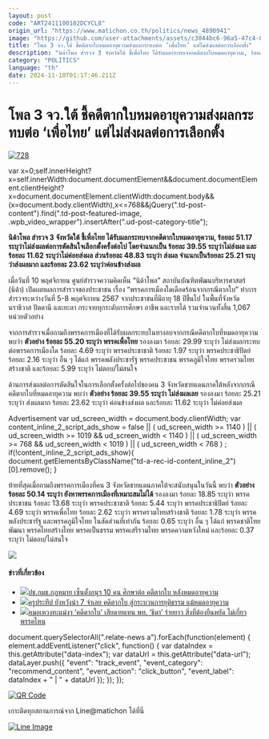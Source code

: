 ```yaml
---
layout: post
code: "ART2411100102DCYCL8"
origin_url: "https://www.matichon.co.th/politics/news_4890941"
image: "https://github.com/user-attachments/assets/c3044bc6-96a5-47c4-8548-1a44dc3df826"
title: "โพล 3 จว.ใต้ ชี้คดีตากใบหมดอายุความส่งผลกระทบต่อ ‘เพื่อไทย’ แต่ไม่ส่งผลต่อการเลือกตั้ง"
description: "นิด้าโพล สำรวจ 3 จังหวัดใต้ ชี้เพื่อไทย ได้รับผลกระทบจากคดีตากใบหมดอายุความ, ร้อยละ 51.17 ระบุว่าไม่ส่งผลต่อการตัดสินใจเลือกตั้งครั้งต่อไป โดยจำแนกเป็น ร้อยละ"
category: "POLITICS"
language: "th"
date: 2024-11-10T01:17:46.211Z
---
```


# โพล 3 จว.ใต้ ชี้คดีตากใบหมดอายุความส่งผลกระทบต่อ ‘เพื่อไทย’ แต่ไม่ส่งผลต่อการเลือกตั้ง

[![](https://www.matichon.co.th/wp-content/uploads/2024/11/728-105.jpg "728")](https://www.matichon.co.th/wp-content/uploads/2024/11/728-105.jpg)

var x=0;self.innerHeight?x=self.innerWidth:document.documentElement&&document.documentElement.clientHeight?x=document.documentElement.clientWidth:document.body&&(x=document.body.clientWidth),x<=768&&jQuery(".td-post-content").find(".td-post-featured-image, .wpb\_video\_wrapper").insertAfter(".ud-post-category-title");

**นิด้าโพล สำรวจ 3 จังหวัดใต้ ชี้เพื่อไทย ได้รับผลกระทบจากคดีตากใบหมดอายุความ, ร้อยละ 51.17 ระบุว่าไม่ส่งผลต่อการตัดสินใจเลือกตั้งครั้งต่อไป โดยจำแนกเป็น ร้อยละ 39.55 ระบุว่าไม่ส่งผล และร้อยละ 11.62 ระบุว่าไม่ค่อยส่งผล ส่วนร้อยละ 48.83 ระบุว่า ส่งผล จำแนกเป็นร้อยละ 25.21 ระบุว่าส่งผลมาก และร้อยละ 23.62 ระบุว่าค่อนข้างส่งผล**

เมื่อวันที่ 10 พฤศจิกายน ศูนย์สำรวจความคิดเห็น “นิด้าโพล” สถาบันบัณฑิตพัฒนบริหารศาสตร์ (นิด้า) เปิดเผยผลการสำรวจของประชาชน เรื่อง “พรรคการเมืองใดเดือดร้อนจากกรณีตากใบ” ทำการสำรวจระหว่างวันที่ 5-8 พฤศจิกายน 2567 จากประชาชนที่มีอายุ 18 ปีขึ้นไป ในพื้นที่จังหวัดนราธิวาส ปัตตานี และยะลา กระจายทุกระดับการศึกษา อาชีพ และรายได้ รวมจำนวนทั้งสิ้น 1,067 หน่วยตัวอย่าง

จากการสำรวจเมื่อถามถึงพรรคการเมืองที่ได้รับผลกระทบในทางลบจากกรณีคดีตากใบที่หมดอายุความ พบว่า **ตัวอย่าง ร้อยละ 55.20 ระบุว่า พรรคเพื่อไทย** รองลงมา ร้อยละ 29.99 ระบุว่า ไม่ส่งผลกระทบต่อพรรคการเมืองใด ร้อยละ 4.69 ระบุว่า พรรคประชาชาติ ร้อยละ 1.97 ระบุว่า พรรคประชาธิปัตย์ ร้อยละ 2.16 ระบุว่า อื่น ๆ ได้แก่ พรรคพลังประชารัฐ พรรคประชาชน พรรคภูมิใจไทย พรรครวมไทยสร้างชาติ และร้อยละ 5.99 ระบุว่า ไม่ตอบ/ไม่สนใจ

ด้านการส่งผลต่อการตัดสินใจในการเลือกตั้งครั้งต่อไปของคน 3 จังหวัดชายแดนภาคใต้หลังจากกรณีคดีตากใบที่หมดอายุความ พบว่า **ตัวอย่าง ร้อยละ 39.55 ระบุว่า ไม่ส่งผลเลย** รองลงมา ร้อยละ 25.21 ระบุว่า ส่งผลมาก ร้อยละ 23.62 ระบุว่า ค่อนข้างส่งผล และร้อยละ 11.62 ระบุว่า ไม่ค่อยส่งผล

Advertisement var ud\_screen\_width = document.body.clientWidth; var content\_inline\_2\_script\_ads\_show = false || ( ud\_screen\_width >= 1140 ) || ( ud\_screen\_width >= 1019 && ud\_screen\_width < 1140 ) || ( ud\_screen\_width >= 768 && ud\_screen\_width < 1019 ) || ( ud\_screen\_width < 768 ) ; if(!content\_inline\_2\_script\_ads\_show){ document.getElementsByClassName("td-a-rec-id-content\_inline\_2")\[0\].remove(); }

ท้ายที่สุดเมื่อถามถึงพรรคการเมืองที่คน 3 จังหวัดชายแดนภาคใต้จะสนับสนุนในวันนี้ พบว่า **ตัวอย่าง ร้อยละ 50.14 ระบุว่า ยังหาพรรคการเมืองที่เหมาะสมไม่ได้** รองลงมา ร้อยละ 18.85 ระบุว่า พรรคประชาชน ร้อยละ 13.68 ระบุว่า พรรคประชาชาติ ร้อยละ 5.44 ระบุว่า พรรคประชาธิปัตย์ ร้อยละ 4.69 ระบุว่า พรรคเพื่อไทย ร้อยละ 2.62 ระบุว่า พรรครวมไทยสร้างชาติ ร้อยละ 1.78 ระบุว่า พรรคพลังประชารัฐ และพรรคภูมิใจไทย ในสัดส่วนที่เท่ากัน ร้อยละ 0.65 ระบุว่า อื่น ๆ ได้แก่ พรรคชาติไทยพัฒนา พรรคไทยสร้างไทย พรรคเป็นธรรม พรรคเสรีรวมไทย พรรคความหวังใหม่ และร้อยละ 0.37 ระบุว่า ไม่ตอบ/ไม่สนใจ

![](https://www.matichon.co.th/wp-content/uploads/2024/11/thumbnail_NIDA-Poll-พรรคการเมืองใดเดือดร้อนจากกรณีตากใบ-576x1024.jpg)

#### ข่าวที่เกี่ยวข้อง

*   [![](https://www.matichon.co.th/wp-content/uploads/2024/11/106-999.jpg)ปธ.กมธ.กฎหมาย เซ็นตั้งอนุฯ 10 คน ศึกษาต่อ คดีตากใบ หลังหมดอายุความ](https://www.matichon.co.th/politics/news_4890215)
*   [![](https://www.matichon.co.th/wp-content/uploads/2024/10/ประทีป-อึ้งทรงธรรม-ฮาตะ.jpg)ครูประทีป ยังหวังนำ 7 จำเลย คดีตากใบ สู่กระบวนการยุติธรรม แม้หมดอายุความ](https://www.matichon.co.th/politics/news_4876281)
*   [![](https://www.matichon.co.th/wp-content/uploads/2024/10/siadie1.jpg)หมอเหวงทะแม่งๆ ‘คดีตากใบ’ เสียดายแทน พท. ‘ธิดา’ ร่ายยาว สิ่งที่ต้องยืนหยัด ไม่เกี่ยวพรรคไหน](https://www.matichon.co.th/politics/news_4875983)

document.querySelectorAll(".relate-news a").forEach(function(element) { element.addEventListener("click", function() { var dataIndex = this.getAttribute("data-index"); var dataUrl = this.getAttribute("data-url"); dataLayer.push({ "event": "track\_event", "event\_category": "recommend\_content", "event\_action": "click\_button", "event\_label": dataIndex + " | " + dataUrl }); }); });

[![QR Code](https://www.matichon.co.th/wp-content/uploads/2023/07/wob1371z.jpg)](https://lin.ee/ht0nDxX)

เกาะติดทุกสถานการณ์จาก Line@matichon ได้ที่นี่

[![Line Image](https://www.matichon.co.th/wp-content/uploads/2023/07/th.png)](https://lin.ee/ht0nDxX)